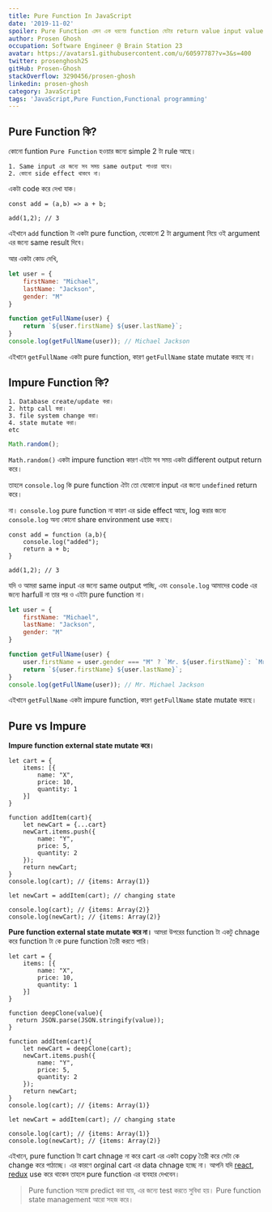 ```yaml
---
title: Pure Function In JavaScript
date: '2019-11-02'
spoiler: Pure Function এমন এক ধরণের function যেটার return value input value দেখে বলা যাই এবং যে function এর কোনো side effect থাকবে না। 
author: Prosen Ghosh
occupation: Software Engineer @ Brain Station 23
avatar: https://avatars1.githubusercontent.com/u/60597787?v=3&s=400
twitter: prosenghosh25
gitHub: Prosen-Ghosh
stackOverflow: 3290456/prosen-ghosh
linkedin: prosen-ghosh
category: JavaScript
tags: 'JavaScript,Pure Function,Functional programming'
---
```


## Pure Function কি?

কোনো funtion `Pure Function` হওয়ার জন্যে simple 2 টা rule আছে। 

	1. Same input এর জন্যে সব সময় same output পাওয়া যাবে।
	2. কোনো side effect থাকবে না। 

একটা code করে দেখা যাক। 

```js{1}
const add = (a,b) => a + b;

add(1,2); // 3
```

এইখানে `add` function টা একটা pure function, যেকোনো 2 টা argument নিয়ে ওই argument এর জন্যে same result দিবে।

আর একটা কোড দেখি,

```js
let user = {
	firstName: "Michael",
	lastName: "Jackson",
	gender: "M"
}

function getFullName(user) {
	return `${user.firstName} ${user.lastName}`;
}
console.log(getFullName(user)); // Michael Jackson 
```

এইখানে `getFullName` একটা pure function, কারণ `getFullName` state mutate করছে না। 

## Impure Function কি?

	1. Database create/update করা। 
	2. http call করা। 
	3. file system change করা। 
	4. state mutate করা।
	etc

```js
Math.random();
```

`Math.random()` একটা impure function কারণ এইটা সব সময় একটা different output return করে। 

তাহলে `console.log` কি pure function ঐটা তো যেকোনো input এর জন্যে `undefined` return করে। 

না। `console.log` pure function না কারণ এর side effect আছে, log করার জন্যে `console.log` অন্য কোনো share environment use করছে। 

```js{2}
const add = function (a,b){
	console.log("added");
	return a + b;
} 

add(1,2); // 3
```

যদি ও আমরা same input এর জন্যে same output পাচ্ছি, এবং `console.log` আমাদের code এর জন্যে harfull না তার পর ও এইটা pure function না। 

```js
let user = {
	firstName: "Michael",
	lastName: "Jackson",
	gender: "M"
}

function getFullName(user) {
	user.firstName = user.gender === "M" ? `Mr. ${user.firstName}`: `Mrs. ${user.firstName}`;
	return `${user.firstName} ${user.lastName}`;
}
console.log(getFullName(user)); // Mr. Michael Jackson 
```
এইখানে `getFullName` একটা impure function, কারণ `getFullName` state mutate করছে। 


## Pure vs Impure

**Impure function external state mutate করে।**

```js{18,20,22,23}
let cart = {
	items: [{
		name: "X",
		price: 10,
		quantity: 1
	}]
}

function addItem(cart){
	let newCart = {...cart}
	newCart.items.push({
		name: "Y",
		price: 5,
		quantity: 2
	});
	return newCart;
}
console.log(cart); // {items: Array(1)}

let newCart = addItem(cart); // changing state

console.log(cart); // {items: Array(2)}
console.log(newCart); // {items: Array(2)}
```

**Pure function external state mutate করে না।** আমরা উপরের function টা একটু chnage করে function টা কে pure function তৈরী করতে পারি।

```js{22,24,26,27}
let cart = {
	items: [{
		name: "X",
		price: 10,
		quantity: 1
	}]
}

function deepClone(value){
  return JSON.parse(JSON.stringify(value));
}

function addItem(cart){
	let newCart = deepClone(cart);
	newCart.items.push({
		name: "Y",
		price: 5,
		quantity: 2
	});
	return newCart;
}
console.log(cart); // {items: Array(1)}

let newCart = addItem(cart); // changing state

console.log(cart); // {items: Array(1)}
console.log(newCart); // {items: Array(2)}
```

এইখানে, pure function টা cart chnage না করে cart এর একটা copy তৈরী করে সেটা কে change করে পাঠাচ্ছে। এর কারণে orginal cart এর data chnage হচ্ছে না। আপনি যদি [react], [redux] use করে থাকেন তাহলে pure function এর ব্যবহার দেখবেন। 

> Pure function সহজে predict করা যায়, এর জন্যে test করতে সুবিধা হয়। 
> Pure function state management আরো সহজ করে। 


[react]: <https://reactjs.org/>
[redux]: <https://redux.js.org/>